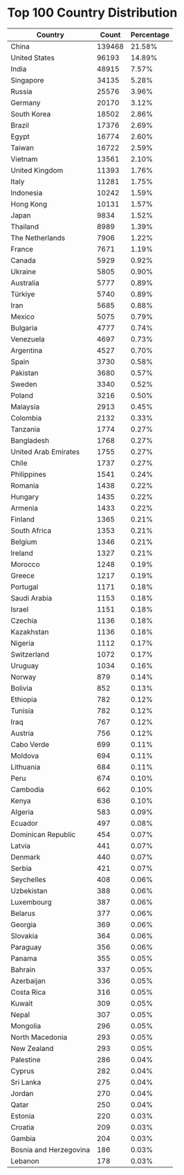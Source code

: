 # Top 100 Country Distribution
| Country | Count | Percentage |
|----|----|----|
| China | 139468 | 21.58% |
| United States | 96193 | 14.89% |
| India | 48915 | 7.57% |
| Singapore | 34135 | 5.28% |
| Russia | 25576 | 3.96% |
| Germany | 20170 | 3.12% |
| South Korea | 18502 | 2.86% |
| Brazil | 17376 | 2.69% |
| Egypt | 16774 | 2.60% |
| Taiwan | 16722 | 2.59% |
| Vietnam | 13561 | 2.10% |
| United Kingdom | 11393 | 1.76% |
| Italy | 11281 | 1.75% |
| Indonesia | 10242 | 1.59% |
| Hong Kong | 10131 | 1.57% |
| Japan | 9834 | 1.52% |
| Thailand | 8989 | 1.39% |
| The Netherlands | 7906 | 1.22% |
| France | 7671 | 1.19% |
| Canada | 5929 | 0.92% |
| Ukraine | 5805 | 0.90% |
| Australia | 5777 | 0.89% |
| Türkiye | 5740 | 0.89% |
| Iran | 5685 | 0.88% |
| Mexico | 5075 | 0.79% |
| Bulgaria | 4777 | 0.74% |
| Venezuela | 4697 | 0.73% |
| Argentina | 4527 | 0.70% |
| Spain | 3730 | 0.58% |
| Pakistan | 3680 | 0.57% |
| Sweden | 3340 | 0.52% |
| Poland | 3216 | 0.50% |
| Malaysia | 2913 | 0.45% |
| Colombia | 2132 | 0.33% |
| Tanzania | 1774 | 0.27% |
| Bangladesh | 1768 | 0.27% |
| United Arab Emirates | 1755 | 0.27% |
| Chile | 1737 | 0.27% |
| Philippines | 1541 | 0.24% |
| Romania | 1438 | 0.22% |
| Hungary | 1435 | 0.22% |
| Armenia | 1433 | 0.22% |
| Finland | 1365 | 0.21% |
| South Africa | 1353 | 0.21% |
| Belgium | 1346 | 0.21% |
| Ireland | 1327 | 0.21% |
| Morocco | 1248 | 0.19% |
| Greece | 1217 | 0.19% |
| Portugal | 1171 | 0.18% |
| Saudi Arabia | 1153 | 0.18% |
| Israel | 1151 | 0.18% |
| Czechia | 1136 | 0.18% |
| Kazakhstan | 1136 | 0.18% |
| Nigeria | 1112 | 0.17% |
| Switzerland | 1072 | 0.17% |
| Uruguay | 1034 | 0.16% |
| Norway | 879 | 0.14% |
| Bolivia | 852 | 0.13% |
| Ethiopia | 782 | 0.12% |
| Tunisia | 782 | 0.12% |
| Iraq | 767 | 0.12% |
| Austria | 756 | 0.12% |
| Cabo Verde | 699 | 0.11% |
| Moldova | 694 | 0.11% |
| Lithuania | 684 | 0.11% |
| Peru | 674 | 0.10% |
| Cambodia | 662 | 0.10% |
| Kenya | 636 | 0.10% |
| Algeria | 583 | 0.09% |
| Ecuador | 497 | 0.08% |
| Dominican Republic | 454 | 0.07% |
| Latvia | 441 | 0.07% |
| Denmark | 440 | 0.07% |
| Serbia | 421 | 0.07% |
| Seychelles | 408 | 0.06% |
| Uzbekistan | 388 | 0.06% |
| Luxembourg | 387 | 0.06% |
| Belarus | 377 | 0.06% |
| Georgia | 369 | 0.06% |
| Slovakia | 364 | 0.06% |
| Paraguay | 356 | 0.06% |
| Panama | 355 | 0.05% |
| Bahrain | 337 | 0.05% |
| Azerbaijan | 336 | 0.05% |
| Costa Rica | 316 | 0.05% |
| Kuwait | 309 | 0.05% |
| Nepal | 307 | 0.05% |
| Mongolia | 296 | 0.05% |
| North Macedonia | 293 | 0.05% |
| New Zealand | 293 | 0.05% |
| Palestine | 286 | 0.04% |
| Cyprus | 282 | 0.04% |
| Sri Lanka | 275 | 0.04% |
| Jordan | 270 | 0.04% |
| Qatar | 250 | 0.04% |
| Estonia | 220 | 0.03% |
| Croatia | 209 | 0.03% |
| Gambia | 204 | 0.03% |
| Bosnia and Herzegovina | 186 | 0.03% |
| Lebanon | 178 | 0.03% |
